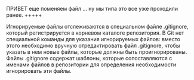 ПРИВЕТ
еще поменяем файл ...
ну мы типа это все уже проходили ранее.
+++++

Игнорируемые файлы отслеживаются в специальном файле .gitignore, который регистрируется в корневом каталоге репозитория. В Git нет специальной команды для указания игнорируемых файлов: вместо этого необходимо вручную отредактировать файл .gitignore, чтобы указать в нем новые файлы, которые должны быть проигнорированы. Файлы .gitignore содержат шаблоны, которые сопоставляются с именами файлов в репозитории для определения необходимости игнорировать эти файлы.